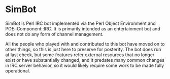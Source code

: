 # SimBot

SimBot is Perl IRC bot implemented via the Perl Object Environment and POE::Component::IRC. It is primarily intended as an entertainment bot and does not do any form of channel management.

All the people who played with and contributed to this bot have moved on to other things, so this is just here to preserve for posterity.  The bot does run at last check, but some features refer external resources that no longer exist or have substantially changed, and it predates many common changes in IRC server behavior, so it would likely require some work to be made fully operational.
